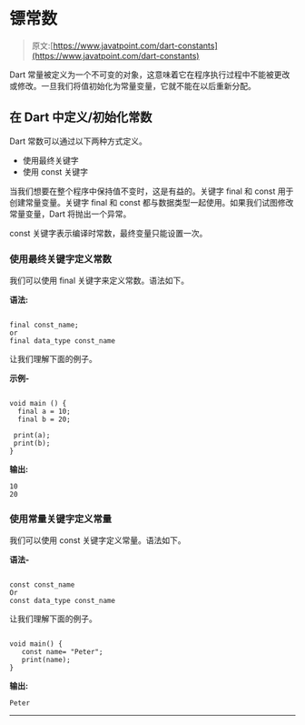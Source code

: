 # 镖常数

> 原文:[https://www.javatpoint.com/dart-constants](https://www.javatpoint.com/dart-constants)

Dart 常量被定义为一个不可变的对象，这意味着它在程序执行过程中不能被更改或修改。一旦我们将值初始化为常量变量，它就不能在以后重新分配。

## 在 Dart 中定义/初始化常数

Dart 常数可以通过以下两种方式定义。

*   使用最终关键字
*   使用 const 关键字

当我们想要在整个程序中保持值不变时，这是有益的。关键字 final 和 const 用于创建常量变量。关键字 final 和 const 都与数据类型一起使用。如果我们试图修改常量变量，Dart 将抛出一个异常。

const 关键字表示编译时常数，最终变量只能设置一次。

### 使用最终关键字定义常数

我们可以使用 final 关键字来定义常数。语法如下。

**语法:**

```

final const_name;
or 
final data_type const_name

```

让我们理解下面的例子。

**示例-**

```

void main () {
  final a = 10;
  final b = 20;

 print(a);
 print(b);
}

```

**输出:**

```
10
20

```

### 使用常量关键字定义常量

我们可以使用 const 关键字定义常量。语法如下。

**语法-**

```

const const_name
Or
const data_type const_name

```

让我们理解下面的例子。

```

void main() {
   const name= "Peter";
   print(name);
}

```

**输出:**

```
Peter

```

* * *